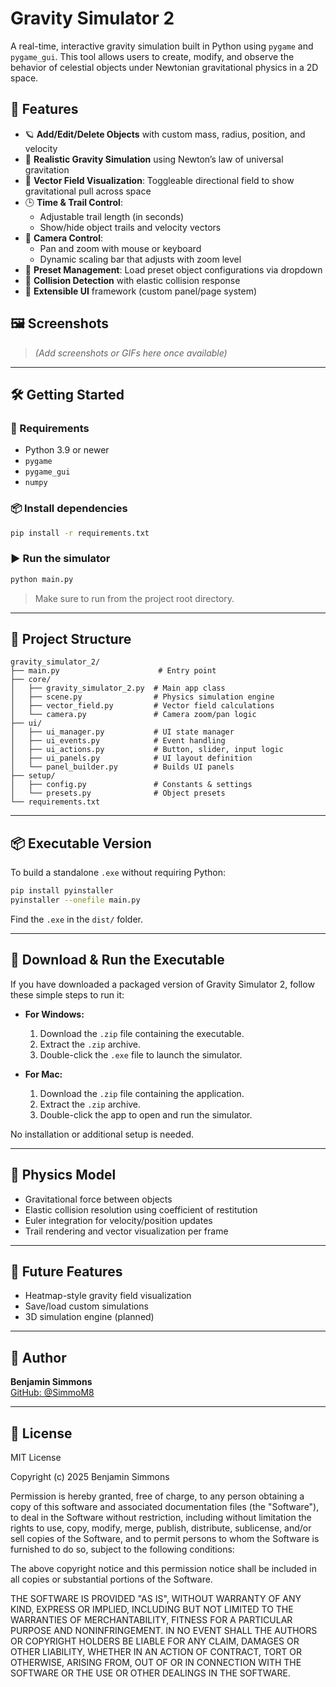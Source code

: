 # Gravity Simulator 2

A real-time, interactive gravity simulation built in Python using `pygame` and `pygame_gui`. This tool allows users to create, modify, and observe the behavior of celestial objects under Newtonian gravitational physics in a 2D space.

## 🚀 Features

- 🪐 **Add/Edit/Delete Objects** with custom mass, radius, position, and velocity
- 🌌 **Realistic Gravity Simulation** using Newton’s law of universal gravitation
- 🧭 **Vector Field Visualization**: Toggleable directional field to show gravitational pull across space
- 🕒 **Time & Trail Control**:
  - Adjustable trail length (in seconds)
  - Show/hide object trails and velocity vectors
- 🎥 **Camera Control**:
  - Pan and zoom with mouse or keyboard
  - Dynamic scaling bar that adjusts with zoom level
- 🧠 **Preset Management**: Load preset object configurations via dropdown
- 🧪 **Collision Detection** with elastic collision response
- 🧰 **Extensible UI** framework (custom panel/page system)

## 🖼️ Screenshots

> *(Add screenshots or GIFs here once available)*

---

## 🛠️ Getting Started

### 🔧 Requirements

- Python 3.9 or newer
- `pygame`
- `pygame_gui`
- `numpy`

### 📦 Install dependencies

```bash
pip install -r requirements.txt
```

### ▶️ Run the simulator

```bash
python main.py
```

> Make sure to run from the project root directory.

---

## 📁 Project Structure

```
gravity_simulator_2/
├── main.py                      # Entry point
├── core/
│   ├── gravity_simulator_2.py  # Main app class
│   ├── scene.py                # Physics simulation engine
│   ├── vector_field.py         # Vector field calculations
│   └── camera.py               # Camera zoom/pan logic
├── ui/
│   ├── ui_manager.py           # UI state manager
│   ├── ui_events.py            # Event handling
│   ├── ui_actions.py           # Button, slider, input logic
│   ├── ui_panels.py            # UI layout definition
│   └── panel_builder.py        # Builds UI panels
├── setup/
│   ├── config.py               # Constants & settings
│   └── presets.py              # Object presets
└── requirements.txt
```

---

## 📦 Executable Version

To build a standalone `.exe` without requiring Python:

```bash
pip install pyinstaller
pyinstaller --onefile main.py
```

Find the `.exe` in the `dist/` folder.

---

## 💾 Download & Run the Executable

If you have downloaded a packaged version of Gravity Simulator 2, follow these simple steps to run it:

- **For Windows:**
  1. Download the `.zip` file containing the executable.
  2. Extract the `.zip` archive.
  3. Double-click the `.exe` file to launch the simulator.

- **For Mac:**
  1. Download the `.zip` file containing the application.
  2. Extract the `.zip` archive.
  3. Double-click the app to open and run the simulator.

No installation or additional setup is needed.

---

## 🧠 Physics Model

- Gravitational force between objects
- Elastic collision resolution using coefficient of restitution
- Euler integration for velocity/position updates
- Trail rendering and vector visualization per frame

---

## 📌 Future Features

- Heatmap-style gravity field visualization
- Save/load custom simulations
- 3D simulation engine (planned)

---

## 👤 Author

**Benjamin Simmons**  
[GitHub: @SimmoM8](https://github.com/SimmoM8)

---

## 📄 License

MIT License

Copyright (c) 2025 Benjamin Simmons

Permission is hereby granted, free of charge, to any person obtaining a copy
of this software and associated documentation files (the "Software"), to deal
in the Software without restriction, including without limitation the rights
to use, copy, modify, merge, publish, distribute, sublicense, and/or sell
copies of the Software, and to permit persons to whom the Software is
furnished to do so, subject to the following conditions:

The above copyright notice and this permission notice shall be included in all
copies or substantial portions of the Software.

THE SOFTWARE IS PROVIDED "AS IS", WITHOUT WARRANTY OF ANY KIND, EXPRESS OR
IMPLIED, INCLUDING BUT NOT LIMITED TO THE WARRANTIES OF MERCHANTABILITY,
FITNESS FOR A PARTICULAR PURPOSE AND NONINFRINGEMENT. IN NO EVENT SHALL THE
AUTHORS OR COPYRIGHT HOLDERS BE LIABLE FOR ANY CLAIM, DAMAGES OR OTHER
LIABILITY, WHETHER IN AN ACTION OF CONTRACT, TORT OR OTHERWISE, ARISING FROM,
OUT OF OR IN CONNECTION WITH THE SOFTWARE OR THE USE OR OTHER DEALINGS IN THE
SOFTWARE.
